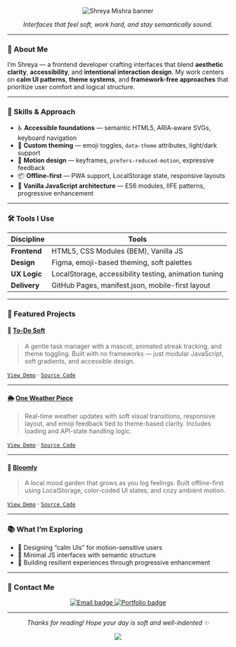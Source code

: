 <!-- README.md -->

<!-- 🎀 Custom Banner (Optional Replace With Your Own SVG If You Want) -->
<p align="center">
  <img src="https://capsule-render.vercel.app/api?type=waving&color=fec8d8&height=100&section=header&text=Shreya%20Mishra&fontSize=36&fontColor=ffffff&animation=fadeIn" alt="Shreya Mishra banner"/>
</p>

<p align="center">
  <em>Interfaces that feel soft, work hard, and stay semantically sound.</em>
</p>

---

### 🌸 About Me

I’m Shreya — a frontend developer crafting interfaces that blend **aesthetic clarity**, **accessibility**, and **intentional interaction design**. My work centers on **calm UI patterns**, **theme systems**, and **framework-free approaches** that prioritize user comfort and logical structure.

---

### 🧰 Skills & Approach

- ♿ **Accessible foundations** — semantic HTML5, ARIA-aware SVGs, keyboard navigation
- 🎨 **Custom theming** — emoji toggles, `data-theme` attributes, light/dark support
- 💫 **Motion design** — keyframes, `prefers-reduced-motion`, expressive feedback
- 📦 **Offline-first** — PWA support, LocalStorage state, responsive layouts
- 🧩 **Vanilla JavaScript architecture** — ES6 modules, IIFE patterns, progressive enhancement

---

### 🛠️ Tools I Use

| **Discipline** | **Tools** |
|---------------|-----------|
| **Frontend**  | HTML5, CSS Modules (BEM), Vanilla JS |
| **Design**    | Figma, emoji-based theming, soft palettes |
| **UX Logic**  | LocalStorage, accessibility testing, animation tuning |
| **Delivery**  | GitHub Pages, manifest.json, mobile-first layout |

---

### 🧁 Featured Projects

#### 🐰 [To-Do Soft](https://shreyapuff.github.io/todosoft)  
> A gentle task manager with a mascot, animated streak tracking, and theme toggling. Built with no frameworks — just modular JavaScript, soft gradients, and accessible design.

[`View Demo`](https://shreyapuff.github.io/todosoft) · [`Source Code`](https://github.com/shreyapuff/todosoft)

---

#### 🌦️ [One Weather Piece](https://shreyapuff.github.io/oneweatherpiece)  
> Real-time weather updates with soft visual transitions, responsive layout, and emoji feedback tied to theme-based clarity. Includes loading and API-state handling logic.

[`View Demo`](https://shreyapuff.github.io/oneweatherpiece) · [`Source Code`](https://github.com/shreyapuff/oneweatherpiece)

---

#### 🌱 [Bloomly](https://shreyapuff.github.io/bloomly)  
> A local mood garden that grows as you log feelings. Built offline-first using LocalStorage, color-coded UI states, and cozy ambient motion.

[`View Demo`](https://shreyapuff.github.io/bloomly) · [`Source Code`](https://github.com/shreyapuff/bloomly)

---

### 📚 What I’m Exploring

- 🌸 Designing “calm UIs” for motion-sensitive users  
- 🧼 Minimal JS interfaces with semantic structure  
- 💖 Building resilient experiences through progressive enhancement  

---

### 💌 Contact Me

<p align="center">
  <a href="mailto:shreyapuff@gmail.com">
    <img src="https://img.shields.io/badge/%F0%9F%93%A7%20Email-shreyapuff@gmail.com-fec8d8?style=for-the-badge&labelColor=ffb6c1&color=fec8d8&logo=gmail&logoColor=white" alt="Email badge" />
  </a>
  <a href="https://shreyapuff.github.io/mywebsite">
    <img src="https://img.shields.io/badge/%F0%9F%8C%90%20Portfolio-my website-daeaf6?style=for-the-badge&labelColor=c3bef0&color=daeaf6&logo=chrome&logoColor=black" alt="Portfolio badge" />
  </a>
</p>

---

<p align="center">
  <em>Thanks for reading! Hope your day is soft and well-indented ✨</em>
</p>

<p align="center">
  <img src="https://capsule-render.vercel.app/api?type=waving&color=fec8d8&height=100&section=footer"/>
</p>


